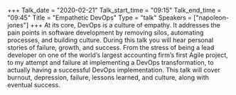 +++
Talk_date = "2020-02-21"
Talk_start_time = "09:15"
Talk_end_time = "09:45"
Title = "Empathetic DevOps"
Type = "talk"
Speakers = ["napoleon-jones"]
+++
At its core, DevOps is a culture of empathy. It addresses the pain points in software development by removing silos, automating processes, and building culture. During this talk you will hear personal stories of failure, growth, and success. From the stress of being a lead developer on one of the world’s largest accounting firm’s first Agile project, to my attempt and failure at implementing a DevOps transformation, to actually having a successful DevOps implementation. This talk will cover burnout, depression, failure, lessons learned, and culture, along with eventual success.

